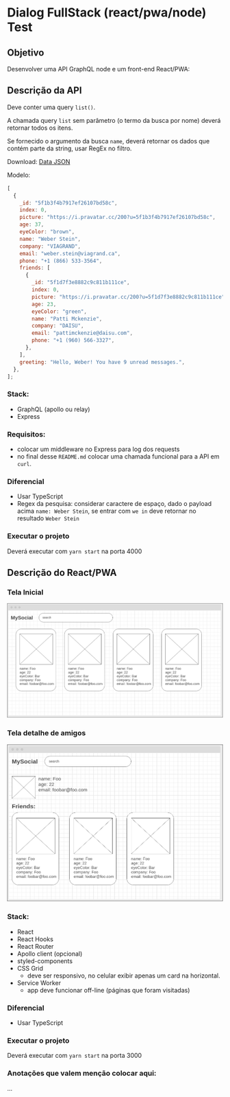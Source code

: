 # Dialog FullStack (react/pwa/node) Test

## Objetivo

Desenvolver uma API GraphQL node e um front-end React/PWA:

## Descrição da API

Deve conter uma query `list()`.

A chamada query `list` sem parâmetro (o termo da busca por nome) deverá retornar todos os itens.

Se fornecido o argumento da busca `name`, deverá retornar os dados que contém parte da string, usar RegEx no filtro.

Download: [Data JSON](db.json)

Modelo:

```javascript
[
  {
    _id: "5f1b3f4b7917ef26107bd58c",
    index: 0,
    picture: "https://i.pravatar.cc/200?u=5f1b3f4b7917ef26107bd58c",
    age: 37,
    eyeColor: "brown",
    name: "Weber Stein",
    company: "VIAGRAND",
    email: "weber.stein@viagrand.ca",
    phone: "+1 (866) 533-3564",
    friends: [
      {
        _id: "5f1d7f3e8882c9c811b111ce",
        index: 0,
        picture: "https://i.pravatar.cc/200?u=5f1d7f3e8882c9c811b111ce",
        age: 23,
        eyeColor: "green",
        name: "Patti Mckenzie",
        company: "DAISU",
        email: "pattimckenzie@daisu.com",
        phone: "+1 (960) 566-3327",
      },
    ],
    greeting: "Hello, Weber! You have 9 unread messages.",
  },
];
```

### Stack:

- GraphQL (apollo ou relay)
- Express

### Requisitos:

- colocar um middleware no Express para log dos requests
- no final desse `README.md` colocar uma chamada funcional para a API em `curl`.

### Diferencial

- Usar TypeScript
- Regex da pesquisa: considerar caractere de espaço, dado o payload acima `name: Weber Stein`, se entrar com `we in` deve retornar no resultado `Weber Stein`

### Executar o projeto

Deverá executar com `yarn start` na porta 4000

## Descrição do React/PWA

### Tela Inicial

![tela_incial](./docs/browser02.png)

### Tela detalhe de amigos

![tela_detalhe_amigos](./docs/browser03.png)

### Stack:

- React
- React Hooks
- React Router
- Apollo client (opcional)
- styled-components
- CSS Grid
  - deve ser responsivo, no celular exibir apenas um card na horizontal.
- Service Worker
  - app deve funcionar off-line (páginas que foram visitadas)

### Diferencial

- Usar TypeScript

### Executar o projeto

Deverá executar com `yarn start` na porta 3000

### Anotações que valem menção colocar aqui:

...
